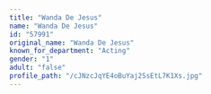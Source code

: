 ```yaml
---
title: "Wanda De Jesus"
name: "Wanda De Jesus"
id: "57991"
original_name: "Wanda De Jesus"
known_for_department: "Acting"
gender: "1"
adult: "false"
profile_path: "/cJNzcJqYE4oBuYaj2SsEtL7K1Xs.jpg"
---
```

